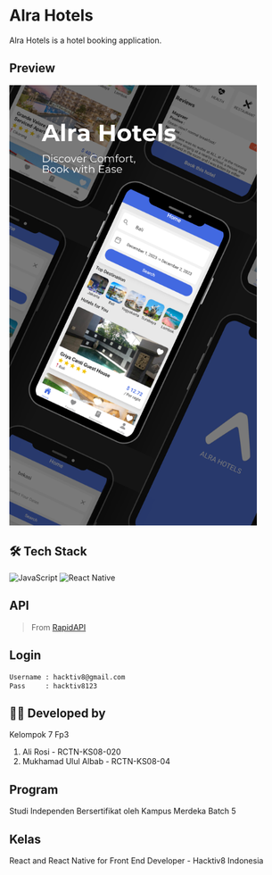 # Alra Hotels

Alra Hotels is a hotel booking application.

## Preview

<img src="assets/alra.png" width="444">

## 🛠️ Tech Stack

![JavaScript](https://img.shields.io/badge/javascript-%23323330.svg?style=for-the-badge&logo=javascript&logoColor=%23F7DF1E)
![React Native](https://img.shields.io/badge/react_native-%2320232a.svg?style=for-the-badge&logo=react&logoColor=%2361DAFB)

## API

> From [RapidAPI](https://rapidapi.com/tipsters/api/priceline-com-provider/)

## Login

```
Username : hacktiv8@gmail.com
Pass     : hacktiv8123
```

## 👨‍💻 Developed by

Kelompok 7 Fp3

1. Ali Rosi - RCTN-KS08-020
2. Mukhamad Ulul Albab - RCTN-KS08-04

## Program

Studi Independen Bersertifikat oleh Kampus Merdeka Batch 5

## Kelas

React and React Native for Front End Developer - Hacktiv8 Indonesia
